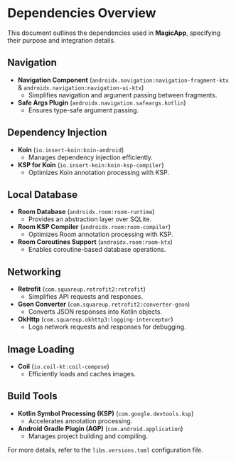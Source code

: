# Dependencies Overview

This document outlines the dependencies used in **MagicApp**, specifying their purpose and integration details.

## Navigation

- **Navigation Component** (`androidx.navigation:navigation-fragment-ktx` & `androidx.navigation:navigation-ui-ktx`)
    - Simplifies navigation and argument passing between fragments.
- **Safe Args Plugin** (`androidx.navigation.safeargs.kotlin`)
    - Ensures type-safe argument passing.

## Dependency Injection

- **Koin** (`io.insert-koin:koin-android`)
    - Manages dependency injection efficiently.
- **KSP for Koin** (`io.insert-koin:koin-ksp-compiler`)
    - Optimizes Koin annotation processing with KSP.

## Local Database

- **Room Database** (`androidx.room:room-runtime`)
    - Provides an abstraction layer over SQLite.
- **Room KSP Compiler** (`androidx.room:room-compiler`)
    - Optimizes Room annotation processing with KSP.
- **Room Coroutines Support** (`androidx.room:room-ktx`)
    - Enables coroutine-based database operations.

## Networking

- **Retrofit** (`com.squareup.retrofit2:retrofit`)
    - Simplifies API requests and responses.
- **Gson Converter** (`com.squareup.retrofit2:converter-gson`)
    - Converts JSON responses into Kotlin objects.
- **OkHttp** (`com.squareup.okhttp3:logging-interceptor`)
    - Logs network requests and responses for debugging.

## Image Loading

- **Coil** (`io.coil-kt:coil-compose`)
    - Efficiently loads and caches images.

## Build Tools

- **Kotlin Symbol Processing (KSP)** (`com.google.devtools.ksp`)
    - Accelerates annotation processing.
- **Android Gradle Plugin (AGP)** (`com.android.application`)
    - Manages project building and compiling.

For more details, refer to the `libs.versions.toml` configuration file.

